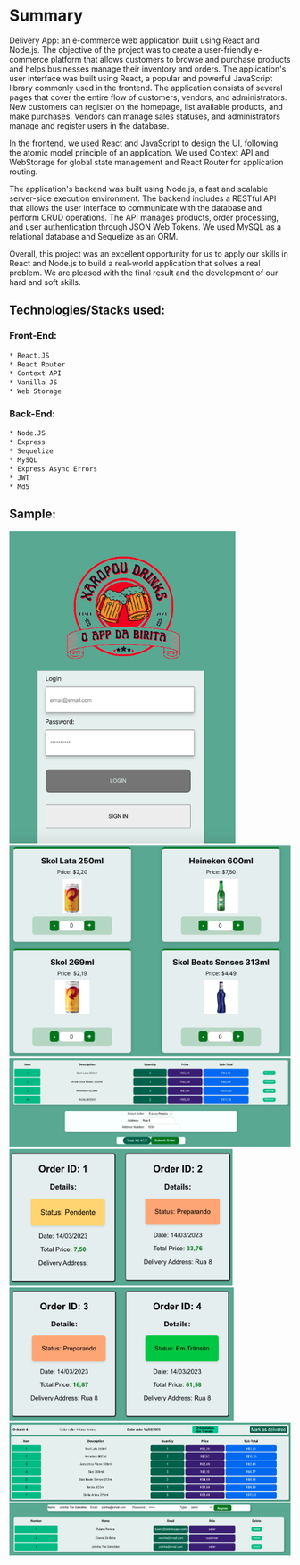 # Summary

Delivery App: an e-commerce web application built using React and Node.js. The objective of the project was to create a user-friendly e-commerce platform that allows customers to browse and purchase products and helps businesses manage their inventory and orders. The application's user interface was built using React, a popular and powerful JavaScript library commonly used in the frontend. The application consists of several pages that cover the entire flow of customers, vendors, and administrators. New customers can register on the homepage, list available products, and make purchases. Vendors can manage sales statuses, and administrators manage and register users in the database.

In the frontend, we used React and JavaScript to design the UI, following the atomic model principle of an application. We used Context API and WebStorage for global state management and React Router for application routing.

The application's backend was built using Node.js, a fast and scalable server-side execution environment. The backend includes a RESTful API that allows the user interface to communicate with the database and perform CRUD operations. The API manages products, order processing, and user authentication through JSON Web Tokens. We used MySQL as a relational database and Sequelize as an ORM.

Overall, this project was an excellent opportunity for us to apply our skills in React and Node.js to build a real-world application that solves a real problem. We are pleased with the final result and the development of our hard and soft skills.

## Technologies/Stacks used:

  ### Front-End:
    * React.JS
    * React Router
    * Context API
    * Vanilla JS
    * Web Storage

  ### Back-End:
    * Node.JS
    * Express
    * Sequelize
    * MySQL
    * Express Async Errors
    * JWT
    * Md5

## Sample:

  ![project sample](./sample/login.png)
  ![project sample](./sample/products.png)
  ![project sample](./sample/checkout.png)
  ![project sample](./sample/productCard.png)
  ![project sample](./sample/productCard2.png)
  ![project sample](./sample/checkoutSummary.png)
  ![project sample](./sample/admDashboard.png)

